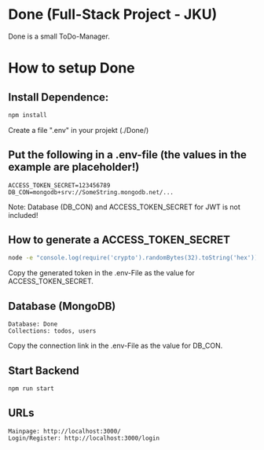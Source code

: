 # Done (Full-Stack Project - JKU)

Done is a small ToDo-Manager. 

# How to setup Done

## Install Dependence:
```bash
npm install
```

Create a file ".env" in your projekt (./Done/)
## Put the following in a .env-file (the values in the example are placeholder!)
```.env
ACCESS_TOKEN_SECRET=123456789
DB_CON=mongodb+srv://SomeString.mongodb.net/...
```
Note: Database (DB_CON) and ACCESS_TOKEN_SECRET for JWT is not included!


## How to  generate a ACCESS_TOKEN_SECRET
```bash
node -e "console.log(require('crypto').randomBytes(32).toString('hex'))"
```
Copy the generated token in the .env-File as the value for ACCESS_TOKEN_SECRET.

## Database (MongoDB)
```
Database: Done
Collections: todos, users
```
Copy the connection link in the .env-File as the value for DB_CON.

## Start Backend 
```bash
npm run start
```

## URLs
```
Mainpage: http://localhost:3000/
Login/Register: http://localhost:3000/login
```


